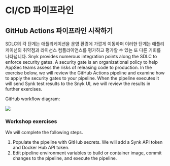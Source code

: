 # CI/CD 파이프라인

## GitHub Actions 파이프라인 시작하기

SDLC의 각 단계는 애플리케이션을 운영 환경에 가깝게 이동하며 이러한 단계는 애플리케이션의 취약점과 라이선스 컴플라이언스를 평가하고 평가할 수 있는 또 다른 기회를 나타냅니다. Snyk provides numerous integration points along the SDLC to enforce security gates. A security gate is an organizational policy to help AppSec teams assess the risks of releasing code to production. In the exercise below, we will review the GitHub Actions pipeline and examine how to apply the security gates to your pipeline. When the pipeline executes it will send Synk test results to the Snyk UI, we will review the results in further exercises.

GitHub workflow diagram:

![](https://partner-workshop-assets.s3.us-east-2.amazonaws.com/github\_workflow\_diagram\_56-.png)

### Workshop exercises

We will complete the following steps.

1. Populate the pipeline with GitHub secrets. We will add a Synk API token and Docker Hub API token.
2. Edit pipeline environment variables to build or container image, commit changes to the pipeline, and execute the pipeline.
